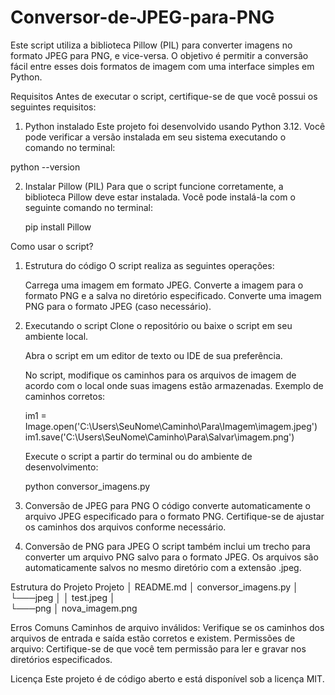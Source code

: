 # Conversor-de-JPEG-para-PNG
Este script utiliza a biblioteca Pillow (PIL) para converter imagens no formato JPEG para PNG, e vice-versa. O objetivo é permitir a conversão fácil entre esses dois formatos de imagem com uma interface simples em Python.


Requisitos
    Antes de executar o script, certifique-se de que você possui os seguintes requisitos:

1. Python instalado
    Este projeto foi desenvolvido usando Python 3.12. Você pode verificar a versão instalada em seu sistema executando o comando no terminal:

python --version

2. Instalar Pillow (PIL)
    Para que o script funcione corretamente, a biblioteca Pillow deve estar instalada. Você pode instalá-la com o seguinte comando no terminal:

    pip install Pillow


Como usar o script?

1. Estrutura do código
    O script realiza as seguintes operações:

    Carrega uma imagem em formato JPEG.
    Converte a imagem para o formato PNG e a salva no diretório especificado.
    Converte uma imagem PNG para o formato JPEG (caso necessário).
   
2. Executando o script
    Clone o repositório ou baixe o script em seu ambiente local.

    Abra o script em um editor de texto ou IDE de sua preferência.

    No script, modifique os caminhos para os arquivos de imagem de acordo com o local onde suas imagens estão armazenadas. Exemplo de caminhos corretos:
   
    im1 = Image.open('C:\\Users\\SeuNome\\Caminho\\Para\\Imagem\\imagem.jpeg')
    im1.save('C:\\Users\\SeuNome\\Caminho\\Para\\Salvar\\imagem.png')
   
    Execute o script a partir do terminal ou do ambiente de desenvolvimento:
   
    python conversor_imagens.py
   
4. Conversão de JPEG para PNG
    O código converte automaticamente o arquivo JPEG especificado para o formato PNG. Certifique-se de ajustar os caminhos dos arquivos conforme necessário.

5. Conversão de PNG para JPEG
    O script também inclui um trecho para converter um arquivo PNG salvo para o formato JPEG. Os arquivos são automaticamente salvos no mesmo diretório com a extensão .jpeg.

Estrutura do Projeto
    Projeto
│   README.md
│   conversor_imagens.py
│
└───jpeg
│   │   test.jpeg
│   
└───png
    │   nova_imagem.png

Erros Comuns
    Caminhos de arquivo inválidos: Verifique se os caminhos dos arquivos de entrada e saída estão corretos e existem.
    Permissões de arquivo: Certifique-se de que você tem permissão para ler e gravar nos diretórios especificados.

Licença
    Este projeto é de código aberto e está disponível sob a licença MIT.
